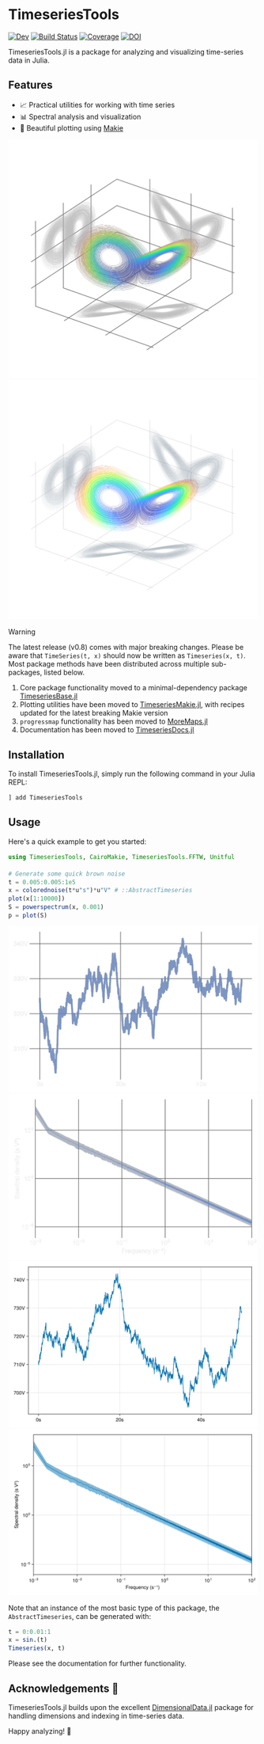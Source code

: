 # TimeseriesTools

<!-- [![Stable](https://img.shields.io/badge/docs-stable-blue.svg)](https://brendanjohnharris.github.io/TimeseriesTools.jl/stable/) -->
[![Dev](https://img.shields.io/badge/docs-dev-blue.svg)](https://brendanjohnharris.github.io/TimeseriesTools.jl/dev/)
[![Build Status](https://github.com/brendanjohnharris/TimeseriesTools.jl/actions/workflows/CI.yml/badge.svg?branch=main)](https://github.com/brendanjohnharris/TimeseriesTools.jl/actions/workflows/CI.yml?query=branch%3Amain)
[![Coverage](https://codecov.io/gh/brendanjohnharris/TimeseriesTools.jl/branch/main/graph/badge.svg)](https://codecov.io/gh/brendanjohnharris/TimeseriesTools.jl)
[![DOI](https://zenodo.org/badge/DOI/10.5281/zenodo.14511321.svg)](https://doi.org/10.5281/zenodo.14511321)

TimeseriesTools.jl is a package for analyzing and visualizing time-series data in Julia.

## Features

- 📈 Practical utilities for working with time series
- 📊 Spectral analysis and visualization
- 🌈 Beautiful plotting using [Makie](https://github.com/MakieOrg/Makie.jl)

![Example Shadow Plot](test/shadows_dark.png#gh-dark-mode-only)
![Example Shadow Plot](test/shadows.png#gh-light-mode-only)

> [!Warning]
> The latest release (v0.8) comes with major breaking changes. Please be aware that `TimeSeries(t, x)` should now be written as `Timeseries(x, t)`.
> Most package methods have been distributed across multiple sub-packages, listed below.
> 1. Core package functionality moved to a minimal-dependency package [TimeseriesBase.jl](https://www.github.com/brendanjohnharris/TimeseriesBase.jl)
> 2. Plotting utilities have been moved to [TimeseriesMakie.jl](https://www.github.com/brendanjohnharris/TimeseriesMakie.jl), with recipes updated for the latest breaking Makie version
> 3. `progressmap` functionality has been moved to [MoreMaps.jl](https://www.github.com/brendanjohnharris/MoreMaps.jl)
> 4. Documentation has been moved to [TimeseriesDocs.jl](https://www.github.com/brendanjohnharris/TimeseriesDocs.jl)
    


## Installation

To install TimeseriesTools.jl, simply run the following command in your Julia REPL:

```julia
] add TimeseriesTools
```

## Usage

Here's a quick example to get you started:

```julia
using TimeseriesTools, CairoMakie, TimeseriesTools.FFTW, Unitful

# Generate some quick brown noise
t = 0.005:0.005:1e5
x = colorednoise(t*u"s")*u"V" # ::AbstractTimeseries
plot(x[1:10000])
S = powerspectrum(x, 0.001)
p = plot(S)
```

![Example Time-series Plot](test/timeseries_dark.png#gh-dark-mode-only)
![Example Spectrum Plot](test/powerspectrum_dark.png#gh-dark-mode-only)
![Example Time-series Plot](test/timeseries.png#gh-light-mode-only)
![Example Spectrum Plot](test/powerspectrum.png#gh-light-mode-only)

Note that an instance of the most basic type of this package, the `AbstractTimeseries`, can be generated with:
```julia
t = 0:0.01:1
x = sin.(t)
Timeseries(x, t)
```
Please see the documentation for further functionality.

## Acknowledgements 🙏

TimeseriesTools.jl builds upon the excellent [DimensionalData.jl](https://github.com/rafaqz/DimensionalData.jl) package for handling dimensions and indexing in time-series data.

Happy analyzing! 🚀
